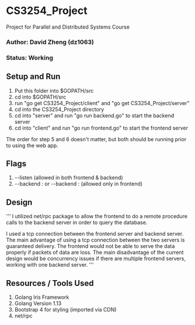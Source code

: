 # CS3254_Project
Project for Parallel and Distributed Systems Course

### Author: David Zheng (dz1063)

### Status: Working

## Setup and Run
1. Put this folder into $GOPATH/src
2. cd into $GOPATH/src
3. run "go get CS3254_Project/client" and "go get CS3254_Project/server"
4. cd into the CS3254_Project directory
5. cd into "server" and run "go run backend.go" to start the backend server
6. cd into "client" and run "go run frontend.go" to start the frontend server

The order for step 5 and 6 doesn't matter, but both should be running prior to using the web app.

## Flags
1. --listen <port> (allowed in both frontend & backend)
2. --backend <ip>:<port> or --backend :<port> (allowed only in frontend)

## Design
'''
I utilized net/rpc package to allow the frontend to do a remote procedure calls to the backend
server in order to query the database.

I used a tcp connection between the frontend server and backend server. 
The main advantage of using a tcp connection between the two servers is guaranteed delivery.
The frontend would not be able to serve the data properly if packets of data are loss.
The main disadvantage of the current design would be concurrency issues if there are multiple frontend servers, working with one backend server.
'''

## Resources / Tools Used
1. Golang Iris Framework
2. Golang Version 1.13
3. Bootstrap 4 for styling (imported via CDN)
4. net/rpc